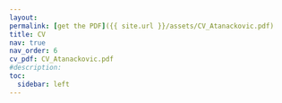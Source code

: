 ```yaml
---
layout: 
permalink: [get the PDF]({{ site.url }}/assets/CV_Atanackovic.pdf)
title: CV
nav: true
nav_order: 6
cv_pdf: CV_Atanackovic.pdf
#description: 
toc:
  sidebar: left
---
```

